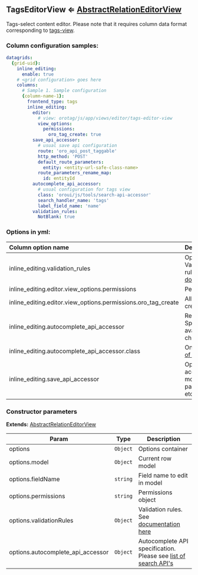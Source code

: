 ## TagsEditorView ⇐ [AbstractRelationEditorView](../../../../FormBundle/Resources/doc/editor/abstract-relation-editor-view.md)
<a name="module_TagsEditorView"></a>

Tags-select content editor. Please note that it requires column data format
corresponding to [tags-view](../viewer/tags-view.md).

### Column configuration samples:
``` yml
datagrids:
  {grid-uid}:
    inline_editing:
      enable: true
    # <grid configuration> goes here
    columns:
      # Sample 1. Sample configuration
      {column-name-1}:
        frontend_type: tags
        inline_editing:
          editor:
            # view: orotag/js/app/views/editor/tags-editor-view
            view_options:
              permissions:
                oro_tag_create: true
          save_api_accessor:
            # usual save api configuration
            route: 'oro_api_post_taggable'
            http_method: 'POST'
            default_route_parameters:
              entity: <entity-url-safe-class-name>
            route_parameters_rename_map:
              id: entityId
          autocomplete_api_accessor:
            # usual configuration for tags view
            class: 'oroui/js/tools/search-api-accessor'
            search_handler_name: 'tags'
            label_field_name: 'name'
          validation_rules:
            NotBlank: true
```

### Options in yml:

Column option name                                  | Description
:---------------------------------------------------|:-----------
inline_editing.validation_rules | Optional. Validation rules. See [documentation](../../../../FormBundle/Resources/doc/reference/js_validation.md#conformity-server-side-validations-to-client-once)
inline_editing.editor.view_options.permissions      | Permissions
inline_editing.editor.view_options.permissions.oro_tag_create | Allows user to create new tag
inline_editing.autocomplete_api_accessor            | Required. Specifies available choices
inline_editing.autocomplete_api_accessor.class | One of the [list of search APIs](../reference/search-apis.md)
inline_editing.save_api_accessor                    | Optional. Sets accessor module, route, parameters etc.

### Constructor parameters

**Extends:** [AbstractRelationEditorView](../../../../FormBundle/Resources/doc/editor/abstract-relation-editor-view.md)  

| Param | Type | Description |
| --- | --- | --- |
| options | `Object` | Options container |
| options.model | `Object` | Current row model |
| options.fieldName | `string` | Field name to edit in model |
| options.permissions | `string` | Permissions object |
| options.validationRules | `Object` | Validation rules. See [documentation here](../../../../FormBundle/Resources/doc/reference/js_validation.md#conformity-server-side-validations-to-client-once) |
| options.autocomplete_api_accessor | `Object` | Autocomplete API specification.                                      Please see [list of search API's](../reference/search-apis.md) |

